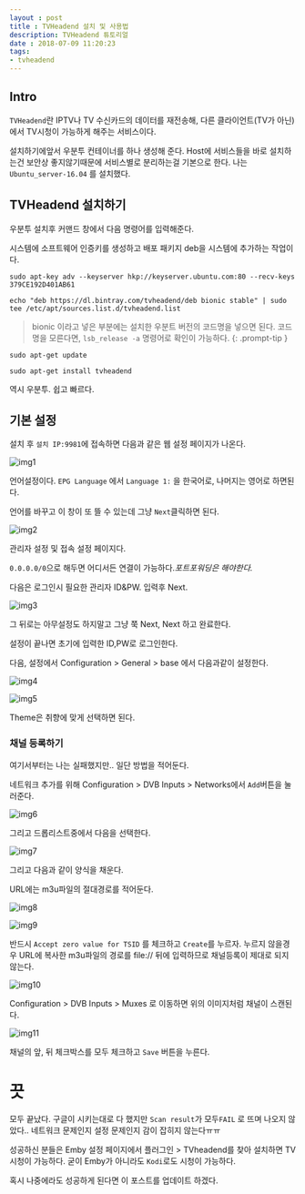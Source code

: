 ```yaml
---
layout : post
title : TVHeadend 설치 및 사용법
description: TVHeadend 튜토리얼
date : 2018-07-09 11:20:23
tags:
- tvheadend
---
```


## Intro

`TVHeadend`란 IPTV나 TV 수신카드의 데이터를 재전송해, 다른 클라이언트(TV가 아닌)에서 TV시청이 가능하게 해주는 서비스이다.

설치하기에앞서 우분투 컨테이너를 하나 생성해 준다. Host에 서비스들을 바로 설치하는건 보안상 좋지않기때문에 서비스별로 분리하는걸 기본으로 한다. 나는 `Ubuntu_server-16.04` 를 설치했다.

## TVHeadend 설치하기
우분투 설치후 커맨드 창에서 다음 명령어를 입력해준다.

시스템에 소프트웨어 인증키를 생성하고 배포 패키지 deb을 시스템에 추가하는 작업이다.

```console
sudo apt-key adv --keyserver hkp://keyserver.ubuntu.com:80 --recv-keys 379CE192D401AB61
```

```console
echo "deb https://dl.bintray.com/tvheadend/deb bionic stable" | sudo tee /etc/apt/sources.list.d/tvheadend.list
```

> bionic 이라고 넣은 부분에는 설치한 우분트 버전의 코드명을 넣으면 된다.
> 코드명을 모른다면, `lsb_release -a` 명령어로 확인이 가능하다.
{: .prompt-tip }

```console
sudo apt-get update
```

```console
sudo apt-get install tvheadend
```

역시 우분투. 쉽고 빠르다.


## 기본 설정
설치 후 `설치 IP:9981`에 접속하면 다음과 같은 웹 설정 페이지가 나온다.

![img1](https://github.com/yuta-97/cozy-ho.github.io/blob/master/images/_post-18-07-09-01.png?raw=true)

언어설정이다. `EPG Language` 에서 `Language 1:` 을 한국어로, 나머지는 영어로 하면된다.

언어를 바꾸고 이 창이 또 뜰 수 있는데 그냥 `Next`클릭하면 된다.

![img2](https://github.com/yuta-97/cozy-ho.github.io/blob/master/images/_post-18-07-09-02.png?raw=true)

관리자 설정 및 접속 설정 페이지다.

`0.0.0.0/0`으로 해두면 어디서든 연결이 가능하다.*포트포워딩은 해야한다.*

다음은 로그인시 필요한 관리자 ID&PW. 입력후 Next.

![img3](https://github.com/yuta-97/cozy-ho.github.io/blob/master/images/_post-18-07-09-03.png?raw=true)

그 뒤로는 아무설정도 하지말고 그냥 쭉 Next, Next 하고 완료한다.

설정이 끝나면 초기에 입력한 ID,PW로 로그인한다.

다음, 설정에서 Configuration > General > base 에서 다음과같이 설정한다.

![img4](https://github.com/yuta-97/cozy-ho.github.io/blob/master/images/_post-18-07-09-04.png?raw=true)

![img5](https://github.com/yuta-97/cozy-ho.github.io/blob/master/images/_post-18-07-09-05.png?raw=true)

Theme은 취향에 맞게 선택하면 된다.

### 채널 등록하기

여기서부터는 나는 실패했지만.. 일단 방법을 적어둔다.

네트워크 추가를 위해 Configuration > DVB Inputs > Networks에서 `Add`버튼을 눌러준다.

![img6](https://github.com/yuta-97/cozy-ho.github.io/blob/master/images/_post-18-07-09-06.png?raw=true)

그리고 드롭리스트중에서 다음을 선택한다.

![img7](https://github.com/yuta-97/cozy-ho.github.io/blob/master/images/_post-18-07-09-07.png?raw=true)

그리고 다음과 같이 양식을 채운다.

URL에는 m3u파일의 절대경로를 적어둔다.

![img8](https://github.com/yuta-97/cozy-ho.github.io/blob/master/images/_post-18-07-09-08.png?raw=true)

![img9](https://github.com/yuta-97/cozy-ho.github.io/blob/master/images/_post-18-07-09-09.png?raw=true)

반드시 `Accept zero value for TSID` 를 체크하고 `Create`를 누르자. 누르지 않을경우 URL에 복사한 m3u파일의 경로를 file:// 뒤에 입력하므로 채널등록이 제대로 되지 않는다.

![img10](https://github.com/yuta-97/cozy-ho.github.io/blob/master/images/_post-18-07-09-10.png?raw=true)

Configuration > DVB Inputs > Muxes 로 이동하면 위의 이미지처럼 채널이 스캔된다.

![img11](https://github.com/yuta-97/cozy-ho.github.io/blob/master/images/_post-18-07-09-11.png?raw=true)

채널의 앞, 뒤 체크박스를 모두 체크하고 `Save` 버튼을 누른다.

# 끗

모두 끝났다. 구글이 시키는대로 다 했지만 `Scan result`가 모두`FAIL` 로 뜨며 나오지 않았다.. 네트워크 문제인지 설정 문제인지 감이 잡히지 않는다ㅠㅠ

성공하신 분들은 Emby 설정 페이지에서 플러그인 > TVheadend를 찾아 설치하면 TV시청이 가능하다. 굳이 Emby가 아니라도 `Kodi`로도 시청이 가능하다.

혹시 나중에라도 성공하게 된다면 이 포스트를 업데이트 하겠다.

